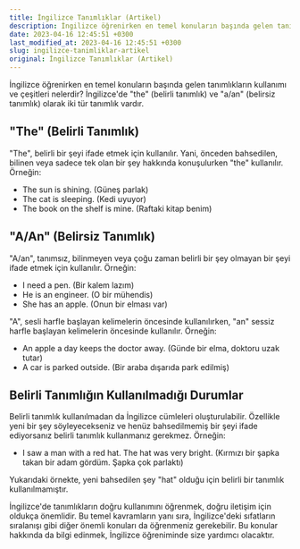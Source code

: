 ```yaml
---
title: İngilizce Tanımlıklar (Artikel)
description: İngilizce öğrenirken en temel konuların başında gelen tanımlıkların kullanımı ve çeşitleri nelerdir? Bu makalede İngilizce tanımlıklarının (artikel) açıklaması yapılmaktadır.
date: 2023-04-16 12:45:51 +0300
last_modified_at: 2023-04-16 12:45:51 +0300
slug: ingilizce-tanimliklar-artikel
original: İngilizce Tanımlıklar (Artikel)
---
```

İngilizce öğrenirken en temel konuların başında gelen tanımlıkların kullanımı ve çeşitleri nelerdir? İngilizce'de "the" (belirli tanımlık) ve "a/an" (belirsiz tanımlık) olarak iki tür tanımlık vardır.

## "The" (Belirli Tanımlık)

"The", belirli bir şeyi ifade etmek için kullanılır. Yani, önceden bahsedilen, bilinen veya sadece tek olan bir şey hakkında konuşulurken "the" kullanılır. Örneğin:

- The sun is shining. (Güneş parlak)
- The cat is sleeping. (Kedi uyuyor)
- The book on the shelf is mine. (Raftaki kitap benim)

## "A/An" (Belirsiz Tanımlık)

"A/an", tanımsız, bilinmeyen veya çoğu zaman belirli bir şey olmayan bir şeyi ifade etmek için kullanılır. Örneğin:

- I need a pen. (Bir kalem lazım)
- He is an engineer. (O bir mühendis)
- She has an apple. (Onun bir elması var)

"A", sesli harfle başlayan kelimelerin öncesinde kullanılırken, "an" sessiz harfle başlayan kelimelerin öncesinde kullanılır. Örneğin:

- An apple a day keeps the doctor away. (Günde bir elma, doktoru uzak tutar)
- A car is parked outside. (Bir araba dışarıda park edilmiş)

## Belirli Tanımlığın Kullanılmadığı Durumlar

Belirli tanımlık kullanılmadan da İngilizce cümleleri oluşturulabilir. Özellikle yeni bir şey söyleyecekseniz ve henüz bahsedilmemiş bir şeyi ifade ediyorsanız belirli tanımlık kullanmanız gerekmez. Örneğin:

- I saw a man with a red hat. The hat was very bright. (Kırmızı bir şapka takan bir adam gördüm. Şapka çok parlaktı)

Yukarıdaki örnekte, yeni bahsedilen şey "hat" olduğu için belirli bir tanımlık kullanılmamıştır.

İngilizce'de tanımlıkların doğru kullanımını öğrenmek, doğru iletişim için oldukça önemlidir. Bu temel kavramların yanı sıra, İngilizce'deki sıfatların sıralanışı gibi diğer önemli konuları da öğrenmeniz gerekebilir. Bu konular hakkında da bilgi edinmek, İngilizce öğreniminde size yardımcı olacaktır.
